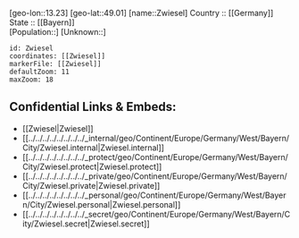﻿---
location: [49.01,13.23] 
mapzoom: [7,12] 
mapmarker: city 
type: City
tags:
- geo/City


SpocWebEntityId: 35862
isDeleted: false
confidential: public

---
[geo-lon::13.23] 
[geo-lat::49.01] 
[name::Zwiesel] 
Country :: [[Germany]]  
State :: [[Bayern]]  
[Population::] 
[Unknown::] 


```leaflet
id: Zwiesel
coordinates: [[Zwiesel]] 
markerFile: [[Zwiesel]] 
defaultZoom: 11 
maxZoom: 18
```


## Confidential Links & Embeds: 
- [[Zwiesel|Zwiesel]]  
- [[../../../../../../../../_internal/geo/Continent/Europe/Germany/West/Bayern/City/Zwiesel.internal|Zwiesel.internal]] 
- [[../../../../../../../../_protect/geo/Continent/Europe/Germany/West/Bayern/City/Zwiesel.protect|Zwiesel.protect]] 
- [[../../../../../../../../_private/geo/Continent/Europe/Germany/West/Bayern/City/Zwiesel.private|Zwiesel.private]] 
- [[../../../../../../../../_personal/geo/Continent/Europe/Germany/West/Bayern/City/Zwiesel.personal|Zwiesel.personal]] 
- [[../../../../../../../../_secret/geo/Continent/Europe/Germany/West/Bayern/City/Zwiesel.secret|Zwiesel.secret]] 
